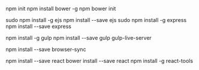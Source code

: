 npm init
npm install bower -g 
npm bower init

sudo npm install -g ejs
npm install --save ejs
sudo npm install -g express
npm install --save express

npm install -g gulp
npm install --save gulp gulp-live-server

npm install --save browser-sync

npm install --save react
bower install --save react
npm install -g react-tools

